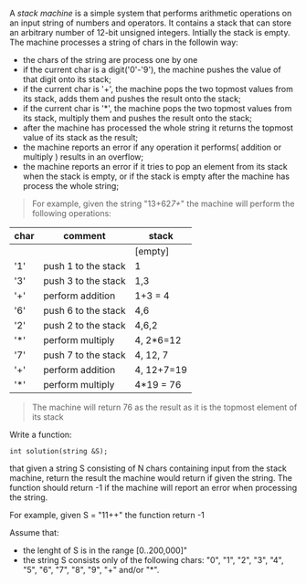 A _stack machine_ is a simple system that performs arithmetic operations on an input string of numbers and operators. It contains a stack that can store an arbitrary number of 12-bit unsigned integers. Intially the stack is empty. The machine processes a string of chars in the followin way:

-   the chars of the string are process one by one
-   if the current char is a digit('0'-'9'), the machine pushes the value of that digit onto its stack;
-   if the current char is '+', the machine pops the two topmost values from its stack, adds them and pushes the result onto the stack;
-   if the current char is '\*', the machine pops the two topmost values from its stack, multiply them and pushes the result onto the stack;
-   after the machine has processed the whole string it returns the topmost value of its stack as the result;
-   the machine reports an error if any operation it performs( addition or multiply ) results in an overflow;
-   the machine reports an error if it tries to pop an element from its stack when the stack is empty, or if the stack is empty after the machine has process the whole string;

> For example, given the string "13+62*7+*" the machine will perform the following operations:

| char | comment             | stack      |
| ---- | ------------------- | ---------- |
|      |                     | [empty]    |
| '1'  | push 1 to the stack | 1          |
| '3'  | push 3 to the stack | 1,3        |
| '+'  | perform addition    | 1+3 = 4    |
| '6'  | push 6 to the stack | 4,6        |
| '2'  | push 2 to the stack | 4,6,2      |
| '\*' | perform multiply    | 4, 2\*6=12 |
| '7'  | push 7 to the stack | 4, 12, 7   |
| '+'  | perform addition    | 4, 12+7=19 |
| '\*' | perform multiply    | 4\*19 = 76 |

> The machine will return 76 as the result as it is the topmost element of its stack

Write a function:

```
int solution(string &S);
```

that given a string S consisting of N chars containing input from the stack machine, return the result the machine would return if given the string. The function should return -1 if the machine will report an error when processing the string.

For example, given S = "11++" the function return -1

Assume that:

-   the lenght of S is in the range [0..200,000]"
-   the string S consists only of the following chars: "0", "1", "2", "3", "4", "5", "6", "7", "8", "9", "+" and/or "\*".
